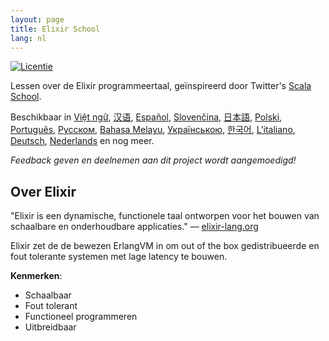 ```yaml
---
layout: page
title: Elixir School
lang: nl
---
```


[![Licentie](http://img.shields.io/badge/license-MIT-brightgreen.svg)](http://opensource.org/licenses/MIT)

Lessen over de Elixir programmeertaal, geïnspireerd door Twitter's [Scala School](http://twitter.github.io/scala_school/).

Beschikbaar in [Việt ngữ][vi], [汉语][cn], [Español][es], [Slovenčina][sk], [日本語][jp], [Polski][pl], [Português][pt], [Русском][ru], [Bahasa Melayu][my], [Українською][uk], [한국어][ko], [L'italiano][it], [Deutsch][de], [Nederlands][nl] en nog meer.

  [cn]: /cn/
  [es]: /es/
  [it]: /it/
  [jp]: /jp/
  [ko]: /ko/
  [pl]: /pl/
  [pt]: /pt/
  [ru]: /ru/
  [sk]: /sk/
  [vi]: /vi/
  [my]: /my/
  [uk]: /uk/
  [de]: /de/
  [nl]: /nl/

_Feedback geven en deelnemen aan dit project wordt aangemoedigd!_

## Over Elixir

"Elixir is een dynamische, functionele taal ontworpen voor het bouwen van schaalbare en onderhoudbare applicaties." — [elixir-lang.org](http://elixir-lang.org/)

Elixir zet de de bewezen ErlangVM in om out of the box gedistribueerde en fout tolerante systemen met lage latency te bouwen.

__Kenmerken__:

+ Schaalbaar
+ Fout tolerant
+ Functioneel programmeren
+ Uitbreidbaar
